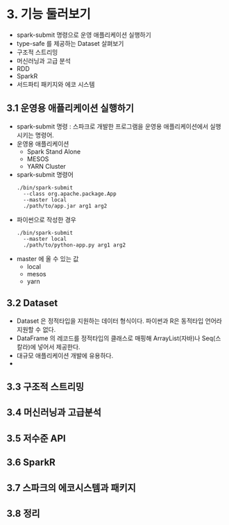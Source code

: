# 3. 기능 둘러보기

- spark-submit 명령으로 운영 애플리케이션 실행하기
- type-safe 를 제공하는 Dataset 살펴보기
- 구조적 스트리밍
- 머신러닝과 고급 분석
- RDD
- SparkR
- 서드파티 패키지와 에코 시스템

## 3.1 운영용 애플리케이션 실행하기

* spark-submit 명령 : 스파크로 개발한 프로그램을 운영용 애플리케이션에서 실행시키는 명령어.
* 운영용 애플리케이션
  * Spark Stand Alone
  * MESOS
  * YARN Cluster
* spark-submit 명령어
  ```
  ./bin/spark-submit 
    --class org.apache.package.App 
    --master local 
    ./path/to/app.jar arg1 arg2
  ```
* 파이썬으로 작성한 경우
  ```
  ./bin/spark-submit
    --master local
    ./path/to/python-app.py arg1 arg2
  ```
* master 에 올  수 있는 값
  * local
  * mesos
  * yarn


## 3.2 Dataset

* Dataset 은 정적타입을 지원하는 데이터 형식이다. 파이썬과 R은 동적타입 언어라 지원할 수 없다.
* DataFrame 의 레코드를 정적타입의 클래스로 매핑해 ArrayList(자바)나 Seq(스칼라)에 넣어서 제공한다.
* 대규모 애플리케이션 개발에 유용하다.
* 

## 3.3 구조적 스트리밍

## 3.4 머신러닝과 고급분석

## 3.5 저수준 API

## 3.6 SparkR

## 3.7 스파크의 에코시스템과 패키지

## 3.8 정리